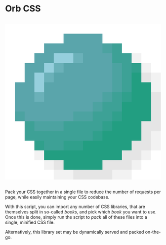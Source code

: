 # Orb CSS

<div style="display: flex; align-items: center; justify-content: center;">

  ![Orb logo](logo.png)

</div>

Pack your CSS together in a single file to reduce the number of requests per page, while easily maintaining your CSS codebase.

With this script, you can import any number of CSS libraries, that are themselves split in so-called *books*, and pick which *book* you want to use.
Once this is done, simply run the script to *pack* all of these files into a single, minified CSS file.

Alternatively, this library set may be dynamically served and packed on-the-go.
